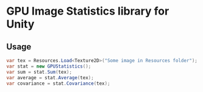 # GPU Image Statistics library for Unity

## Usage
```csharp
var tex = Resources.Load<Texture2D>("Some image in Resources folder");
var stat = new GPUStatistics();
var sum = stat.Sum(tex);
var average = stat.Average(tex);
var covariance = stat.Covariance(tex);
```
